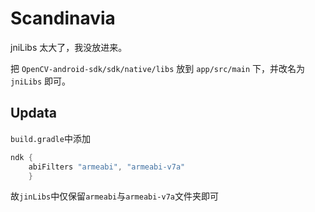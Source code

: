 # Scandinavia

jniLibs 太大了，我没放进来。

把 `OpenCV-android-sdk/sdk/native/libs` 放到 `app/src/main` 下，并改名为 `jniLibs` 即可。

## Updata

`build.gradle`中添加

```java
ndk {
    abiFilters "armeabi", "armeabi-v7a"
    }
```
故`jinLibs`中仅保留`armeabi`与`armeabi-v7a`文件夹即可
